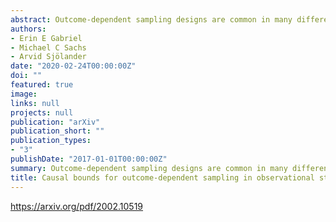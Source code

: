 ```yaml
---
abstract: Outcome-dependent sampling designs are common in many different scientific fields including ecology, economics, and medicine. As with all observational studies, such designs often suffer from unmeasured confounding, which generally precludes the nonparametric identification of causal effects. Nonparametric bounds can provide a way to narrow the range of possible values for a nonidentifiable causal effect without making additional assumptions. The nonparametric bounds literature has almost exclusively focused on settings with random sampling and applications of the linear programming approach. We derive novel bounds for the causal risk difference in six settings with outcome-dependent sampling and unmeasured confounding. Our derivations of the bounds illustrate two general approaches that can be applied in other settings where the bounding problem cannot be directly stated as a system of linear constraints. We illustrate our derived bounds in a real data example involving the effect of vitamin D concentration on mortality.
authors:
- Erin E Gabriel
- Michael C Sachs
- Arvid Sjölander
date: "2020-02-24T00:00:00Z"
doi: ""
featured: true
image:
links: null
projects: null
publication: "arXiv"
publication_short: ""
publication_types:
- "3"
publishDate: "2017-01-01T00:00:00Z"
summary: Outcome-dependent sampling designs are common in many different scientific fields including ecology, economics, and medicine. As with all observational studies, such designs often suffer from unmeasured confounding, which generally precludes the nonparametric identification of causal effects. Nonparametric bounds can provide a way to narrow the range of possible values for a nonidentifiable causal effect without making additional assumptions. The nonparametric bounds literature has almost exclusively focused on settings with random sampling and applications of the linear programming approach. We derive novel bounds for the causal risk difference in six settings with outcome-dependent sampling and unmeasured confounding. Our derivations of the bounds illustrate two general approaches that can be applied in other settings where the bounding problem cannot be directly stated as a system of linear constraints. We illustrate our derived bounds in a real data example involving the effect of vitamin D concentration on mortality.
title: Causal bounds for outcome-dependent sampling in observational studies
---
```


https://arxiv.org/pdf/2002.10519
